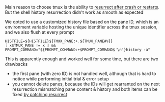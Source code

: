 
Main reason to choose tmux is the ability to [resurrect after crash or restarts](https://github.com/tmux-plugins/tmux-resurrect/blob/master/README.md).
But the shell history resurrection didn't work as smooth as expected

We opted to use a customized history file based on the pane ID, which is an environment variable hosting the unique identifier across the tmux session,
and we also flush at every prompt
```
HISTFILE=${HISTFILE}${TMUX_PANE:+.${TMUX_PANE#%}}
[ x$TMUX_PANE != x ] && PROMPT_COMMAND="${PROMPT_COMMAND:+$PROMPT_COMMAND$'\n'}history -a"
```
This is apparently enough and worked well for some time, but there are two drawbacks
* the first pane (with zero ID) is not handled well, although that is hard to notice while performing initial trial & error setup
* you cannot delete panes, because the IDs will get rearranted on the next resurrection mismatching pane content & history
and both items can be fixed [by patching resurrect](https://github.com/tmux-plugins/tmux-resurrect/pull/318)

